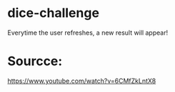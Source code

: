 # dice-challenge
Everytime the user refreshes, a new result will appear!

# Sourcce:
https://www.youtube.com/watch?v=6CMfZkLntX8